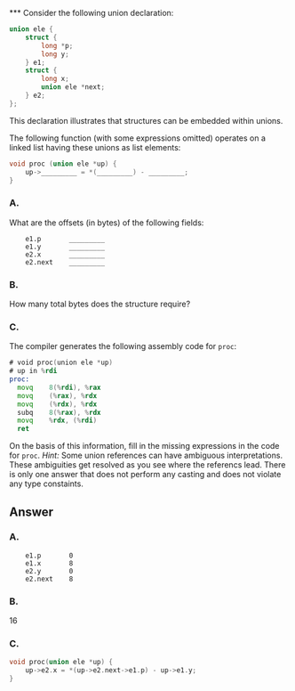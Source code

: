 \*\*\*
Consider the following union declaration:

```c
union ele {
    struct {
        long *p;
        long y;
    } e1;
    struct {
        long x;
        union ele *next;
    } e2;
};
```

This declaration illustrates that structures can be embedded within unions.

The following function (with some expressions omitted) operates on a linked list having these unions as list elements:

```c
void proc (union ele *up) {
    up->_________ = *(_________) - _________;
}
```

### A.
What are the offsets (in bytes) of the following fields:

```text
    e1.p       _________
    e1.y       _________
    e2.x       _________
    e2.next    _________
```

### B.
How many total bytes does the structure require?

### C.
The compiler generates the following assembly code for `proc`:

```asm
# void proc(union ele *up)
# up in %rdi
proc:
  movq    8(%rdi), %rax
  movq    (%rax), %rdx
  movq    (%rdx), %rdx
  subq    8(%rax), %rdx
  movq    %rdx, (%rdi)
  ret
```

On the basis of this information, fill in the missing expressions in the code for `proc`. *Hint:* Some union references can have ambiguous interpretations. These ambiguities get resolved as you see where the referencs lead. There is only one answer that does not perform any casting and does not violate any type constaints.

## Answer

### A.
```text
    e1.p       0
    e1.x       8
    e2.y       0
    e2.next    8
```

### B.
16

### C.
```c
void proc(union ele *up) {
    up->e2.x = *(up->e2.next->e1.p) - up->e1.y;
}
```
